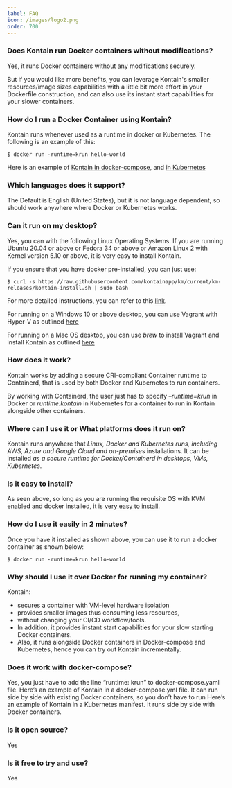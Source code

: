 ```yaml
---
label: FAQ
icon: /images/logo2.png
order: 700
---
```


### **Does Kontain run Docker containers without modifications?**

Yes, it runs Docker containers without any modifications securely.

But if you would like more benefits, you can leverage Kontain's smaller resources/image sizes capabilities with a little bit more effort in your Dockerfile construction, and can also use its instant start capabilities for your slower containers.

### **How do I run a Docker Container using Kontain?**

Kontain runs whenever used as a runtime in docker or Kubernetes.  The following is an example of this:

```shell
$ docker run -runtime=krun hello-world
```

Here is an example of [Kontain in docker-compose](https://github.com/kontainapp/guide-examples/blob/master/examples/go/golang-http-hello/docker-compose.yml), and [in Kubernetes](https://github.com/kontainapp/guide-examples/blob/master/examples/go/golang-http-hello/k8s.yml)

### **Which languages does it support?**

The Default is English (United States), but it is not language dependent, so should work anywhere where Docker or Kubernetes works.

### **Can it run on my desktop?**

Yes, you can with the following Linux Operating Systems. If you are running Ubuntu 20.04 or above or Fedora 34 or above or Amazon Linux 2 with Kernel version 5.10 or above, it is very easy to install Kontain.

If you ensure that you have docker pre-installed, you can just use:

```shell
$ curl -s https://raw.githubusercontent.com/kontainapp/km/current/km-releases/kontain-install.sh | sudo bash
```

For more detailed instructions, you can refer to this [link](/getting_started/install_linux/).

For running on a Windows 10 or above desktop, you can use Vagrant with Hyper-V as outlined [here](/getting_started/windows/)

For running on a Mac OS desktop, you can use *brew* to install Vagrant and install Kontain as outlined [here](/getting_started/mac_os/)

### **How does it work?**

Kontain works by adding a secure CRI-compliant Container runtime to Containerd, that is used by both Docker and Kubernetes to run containers. 

By working with Containerd, the user just has to specify *–runtime=krun* in Docker or *runtime:kontain* in Kubernetes for a container to run in Kontain alongside other containers.

### **Where can I use it or What platforms does it run on?**

Kontain runs anywhere that *Linux, Docker and Kubernetes runs, including AWS, Azure and Google Cloud and on-premises* installations. It can be installed *as a secure runtime for Docker/Containerd in desktops, VMs, Kubernetes*.

### **Is it easy to install?**

As seen above, so long as you are running the requisite OS with KVM enabled and docker installed, it is [very easy to install](/getting_started/install_linux.md).

### **How do I use it easily in 2 minutes?**

Once you have it installed as shown above, you can use it to run a docker container as shown
below:

```shell
$ docker run -runtime=krun hello-world
```

### **Why should I use it over Docker for running my container?**

Kontain:
- secures a container with VM-level hardware isolation
- provides smaller images thus consuming less resources,
- without changing your CI/CD workflow/tools.
- In addition, it provides instant start capabilities for your slow starting Docker containers.
- Also, it runs alongside Docker containers in Docker-compose and Kubernetes, hence
you can try out Kontain incrementally.

### **Does it work with docker-compose?**

Yes, you just have to add the line “runtime: krun” to docker-compose.yaml file.
Here’s an example of Kontain in a docker-compose.yml file.
It can run side by side with existing Docker containers, so you don’t have to run
Here’s an example of Kontain in a Kubernetes manifest.
It runs side by side with Docker containers.

### **Is it open source?**

Yes

### **Is it free to try and use?**

Yes